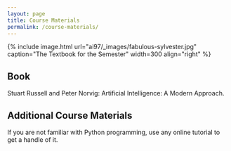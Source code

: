```yaml
---
layout: page
title: Course Materials
permalink: /course-materials/
---
```


{% include image.html url="ai97/_images/fabulous-sylvester.jpg" caption="The Textbook for the Semester" width=300 align="right" %}
## Book

Stuart Russell and Peter Norvig: Artificial Intelligence: A Modern Approach.

## Additional Course Materials

If you are not familiar with Python programming, use any online tutorial to get a handle of it.
